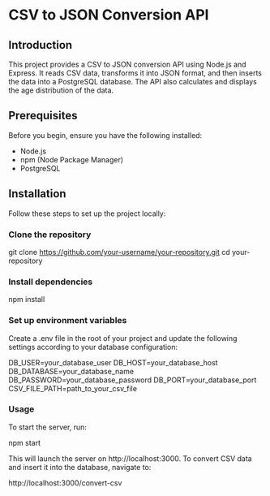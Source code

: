 # CSV to JSON Conversion API 

## Introduction
This project provides a CSV to JSON conversion API using Node.js and Express. It reads CSV data, transforms it into JSON format, and then inserts the data into a PostgreSQL database. The API also calculates and displays the age distribution of the data.

## Prerequisites
Before you begin, ensure you have the following installed:
- Node.js
- npm (Node Package Manager)
- PostgreSQL

## Installation

Follow these steps to set up the project locally:

### Clone the repository

git clone https://github.com/your-username/your-repository.git
cd your-repository

### Install dependencies

npm install

### Set up environment variables

Create a .env file in the root of your project and update the following settings according to your database configuration:

DB_USER=your_database_user
DB_HOST=your_database_host
DB_DATABASE=your_database_name
DB_PASSWORD=your_database_password
DB_PORT=your_database_port
CSV_FILE_PATH=path_to_your_csv_file

### Usage 

To start the server, run:

npm start

This will launch the server on http://localhost:3000. To convert CSV data and insert it into the database, navigate to:

http://localhost:3000/convert-csv

